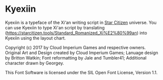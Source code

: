 # Kyexiin
Kyexiin is a typeface of the Xi‘an writing script in [Star Citizen](https://starcitizen.tools/Star_Citizen) universe. You can use Kyexiin to type Xi'an script by translating (https://starcitizen.tools/Standard_Romanized_Xi%E2%80%99an) into Kyexiin using the layout chart.

Copyright (c) 2017 by Cloud Imperium Games and respective owners. Original Art and Design created by Cloud Imperium Games; Lanuage design by Britton Watkin; Font reformatting by Jale and Tumbler41; Additional character drawn by Georgey.

This Font Software is licensed under the SIL Open Font License, Version 1.1.
